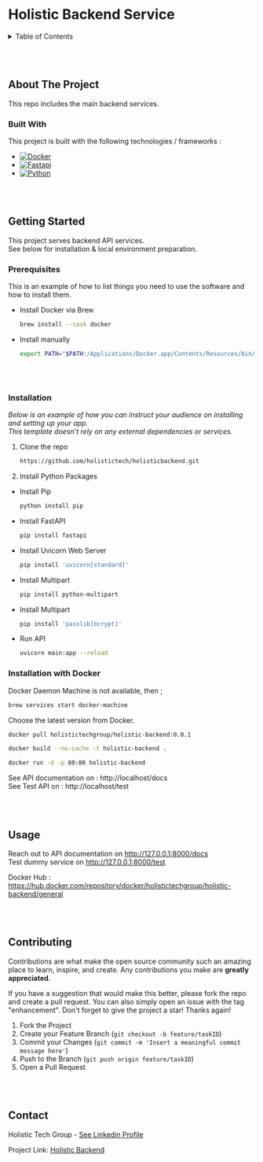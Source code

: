 <div>

<h1>Holistic Backend Service</h1>

</div>


<!-- TABLE OF CONTENTS -->
<details>
  <summary>Table of Contents</summary>
  <ol>
    <li>
      <a href="#about-the-project">About The Project</a>
    </li>
    <li>
      <a href="#getting-started">Getting Started</a>
      <ul>
        <li><a href="#prerequisites">Requirements</a></li>
        <li><a href="#installation">Installations</a></li>
      </ul>
    </li>
  </ol>
</details>

<br/><br/>

<!-- ABOUT THE PROJECT -->
## About The Project

This repo includes the main backend services.


### Built With

This project is built with the following technologies / frameworks :

* [![Docker][Docker]][Docker-url]
* [![Fastapi][Fastapi]][Fastapi-url]
* [![Python][Python]][Python-url]

<br/><br/>

<!-- GETTING STARTED -->
## Getting Started

This project serves backend API services. <br/>
See below for installation & local environment preparation.

### Prerequisites

This is an example of how to list things you need to use the software and how to install them.
* Install Docker via Brew
  ```sh
  brew install --cask docker 
  ```
  
* Install manually
  ```sh
  export PATH="$PATH:/Applications/Docker.app/Contents/Resources/bin/"
  ```
<br/><br/>
### Installation

_Below is an example of how you can instruct your audience on installing and setting up your app. <br/>
This template doesn't rely on any external dependencies or services._

1. Clone the repo
   ```sh
   https://github.com/holistictech/holisticbackend.git
   ```
2. Install Python Packages

* Install Pip
  ```sh
  python install pip  
  ```

* Install FastAPI
  ```sh
  pip install fastapi   
  ```

* Install Uvicorn Web Server
  ```sh
  pip install 'uvicorn[standard]'
   ```

* Install Multipart
  ```sh
  pip install python-multipart 
   ```

* Install Multipart
  ```sh
  pip install 'passlib[bcrypt]'  
   ```

* Run API
  ```sh
  uvicorn main:app --reload 
   ```


### Installation with Docker

Docker Daemon Machine is not available, then ;

  ```sh
brew services start docker-machine
   ```

Choose the latest version from Docker.<br/>

  ```sh
docker pull holistictechgroup/holistic-backend:0.0.1
   ```

  ```sh
docker build --no-cache -t holistic-backend .
   ```

  ```sh
docker run -d -p 80:80 holistic-backend
  ```


See API documentation on : http://localhost/docs <br/>
See Test API on : http://localhost/test


<br/><br/>

<!-- USAGE EXAMPLES -->
## Usage

Reach out to API documentation on http://127.0.0.1:8000/docs <br/>
Test dummy service on http://127.0.0.1:8000/test <br/>

Docker Hub : https://hub.docker.com/repository/docker/holistictechgroup/holistic-backend/general <br/>


<br/><br/>

<!-- CONTRIBUTING -->
## Contributing

Contributions are what make the open source community such an amazing place to learn, inspire, and create. Any contributions you make are **greatly appreciated**.

If you have a suggestion that would make this better, please fork the repo and create a pull request. You can also simply open an issue with the tag "enhancement".
Don't forget to give the project a star! Thanks again!

1. Fork the Project
2. Create your Feature Branch (`git checkout -b feature/taskID`)
3. Commit your Changes (`git commit -m 'Insert a meaningful commit message here'`)
4. Push to the Branch (`git push origin feature/taskID`)
5. Open a Pull Request

<br/><br/>
<!-- CONTACT -->
## Contact

Holistic Tech Group - [See Linkedin Profile](https://www.linkedin.com/company/holistic-tech-group/)

Project Link: [Holistic Backend](https://github.com/holistictech/holisticbackend)


<!-- MARKDOWN LINKS & IMAGES -->
<!-- https://www.markdownguide.org/basic-syntax/#reference-style-links -->
[Docker]: https://img.shields.io/badge/docker-0769AD?style=for-the-badge&logo=docker&logoColor=white
[Docker-url]: https://docs.docker.com/

[Fastapi]:https://img.shields.io/badge/fastapi-FFFFFF?style=for-the-badge&logo=fastapi&logoColor=green
[Fastapi-url]: https://fastapi.tiangolo.com/

[Python]:https://img.shields.io/badge/python-B0E0E6?style=for-the-badge&logo=python&logoColor=yellow
[Python-url]: https://www.python.org/